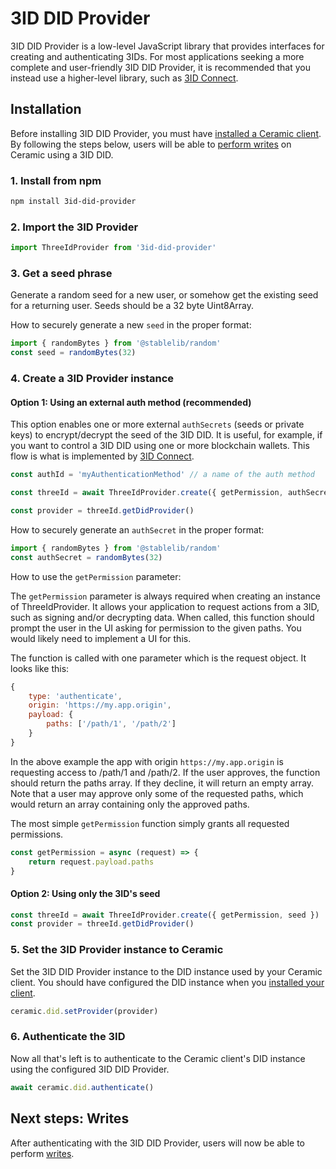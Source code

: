 # 3ID DID Provider
3ID DID Provider is a low-level JavaScript library that provides interfaces for creating and authenticating 3IDs. For most applications seeking a more complete and user-friendly 3ID DID Provider, it is recommended that you instead use a higher-level library, such as [3ID Connect](./3id-connect.md).

## **Installation**
Before installing 3ID DID Provider, you must have [installed a Ceramic client](../../build/javascript/installation.md). By following the steps below, users will be able to [perform writes](../../build/javascript/writes.md) on Ceramic using a 3ID DID.

### 1. Install from npm

``` sh
npm install 3id-did-provider
```

### 2. Import the 3ID Provider

``` javascript
import ThreeIdProvider from '3id-did-provider'
```

### 3. Get a seed phrase

Generate a random seed for a new user, or somehow get the existing seed for a returning user. Seeds should be a 32 byte Uint8Array. 

How to securely generate a new `seed` in the proper format:

``` javascript
import { randomBytes } from '@stablelib/random'
const seed = randomBytes(32)
```

### 4. Create a 3ID Provider instance

#### Option 1: Using an external auth method (recommended)

This option enables one or more external `authSecrets` (seeds or private keys) to encrypt/decrypt the seed of the 3ID DID. It is useful, for example, if you want to control a 3ID DID using one or more blockchain wallets. This flow is what is implemented by [3ID Connect](./3id-connect.md).

``` js
const authId = 'myAuthenticationMethod' // a name of the auth method

const threeId = await ThreeIdProvider.create({ getPermission, authSecret, authId })

const provider = threeId.getDidProvider()
```

How to securely generate an `authSecret` in the proper format:

``` javascript
import { randomBytes } from '@stablelib/random'
const authSecret = randomBytes(32)
```

How to use the `getPermission` parameter:

The `getPermission` parameter is always required when creating an instance of ThreeIdProvider. It allows your application to request actions from a 3ID, such as signing and/or decrypting data. When called, this function should prompt the user in the UI asking for permission to the given paths. You would likely need to implement a UI for this.

The function is called with one parameter which is the request object. It looks like this:

``` js
{
    type: 'authenticate',
    origin: 'https://my.app.origin',
    payload: {
        paths: ['/path/1', '/path/2']
    }
}
```

In the above example the app with origin `https://my.app.origin` is requesting access to /path/1 and /path/2. If the user approves, the function should return the paths array. If they decline, it will return an empty array. Note that a user may approve only some of the requested paths, which would return an array containing only the approved paths.

The most simple `getPermission` function simply grants all requested permissions.

``` javascript
const getPermission = async (request) => {
    return request.payload.paths
}
```

#### Option 2: Using only the 3ID's seed

``` js
const threeId = await ThreeIdProvider.create({ getPermission, seed })
const provider = threeId.getDidProvider()

```

### 5. Set the 3ID Provider instance to Ceramic

Set the 3ID DID Provider instance to the DID instance used by your Ceramic client. You should have configured the DID instance when you [installed your client](../../build/javascript/installation.md).

``` javascript
ceramic.did.setProvider(provider)
```

### 6. Authenticate the 3ID
Now all that's left is to authenticate to the Ceramic client's DID instance using the configured 3ID DID Provider.

``` js
await ceramic.did.authenticate()
```

## **Next steps: Writes**

After authenticating with the 3ID DID Provider, users will now be able to perform [writes](../../build/javascript/writes.md).


</br></br></br>
